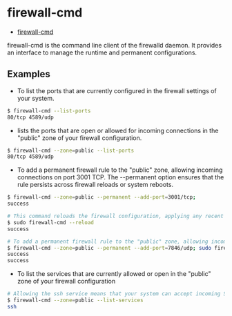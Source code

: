 # firewall-cmd

- [firewall-cmd](https://firewalld.org/documentation/man-pages/firewall-cmd.html)

firewall-cmd is the command line client of the firewalld daemon. It provides an interface to manage the runtime and permanent configurations.

## Examples

- To list the ports that are currently configured in the firewall settings of your system.
  
```bash
$ firewall-cmd --list-ports
80/tcp 4589/udp
```

- lists the ports that are open or allowed for incoming connections in the "public" zone of your firewall configuration.

```bash
$ firewall-cmd --zone=public --list-ports
80/tcp 4589/udp
```

- To add a permanent firewall rule to the "public" zone, allowing incoming connections on port 3001 TCP. The --permanent option ensures that the rule persists across firewall reloads or system reboots.

```bash
$ firewall-cmd --zone=public --permanent --add-port=3001/tcp; 
success

# This command reloads the firewall configuration, applying any recent changes made to the firewall rules. The new rule added in the previous step will take effect after the reload.
$ sudo firewall-cmd --reload
success

# To add a permanent firewall rule to the "public" zone, allowing incoming UDP (User Datagram Protocol) connections on port 7846. The --permanent option ensures that the rule persists across firewall reloads or system reboots.
$ firewall-cmd --zone=public --permanent --add-port=7846/udp; sudo firewall-cmd --reload;
success
success
```

- To list the services that are currently allowed or open in the "public" zone of your firewall configuration

```bash
# Allowing the ssh service means that your system can accept incoming SSH connections, allowing users to connect remotely and securely access the system's command-line interface.
$ firewall-cmd --zone=public --list-services
ssh
```

